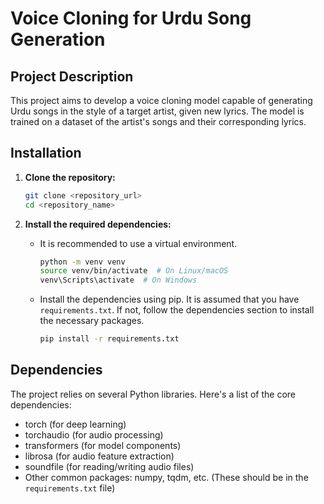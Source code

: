 # Voice Cloning for Urdu Song Generation

## Project Description

This project aims to develop a voice cloning model capable of generating Urdu songs in the style of a target artist, given new lyrics. The model is trained on a dataset of the artist's songs and their corresponding lyrics.

## Installation

1.  **Clone the repository:**

    ```bash
    git clone <repository_url>
    cd <repository_name>
    ```

2.  **Install the required dependencies:**
    * It is recommended to use a virtual environment.
        ```bash
        python -m venv venv
        source venv/bin/activate  # On Linux/macOS
        venv\Scripts\activate  # On Windows
        ```
    * Install the dependencies using pip.  It is assumed that you have `requirements.txt`. If not, follow the dependencies section to install the necessary packages.
        ```bash
        pip install -r requirements.txt
        ```

## Dependencies

The project relies on several Python libraries.  Here's a list of the core dependencies:

* torch (for deep learning)
* torchaudio (for audio processing)
* transformers (for model components)
* librosa (for audio feature extraction)
* soundfile (for reading/writing audio files)
* Other common packages: numpy, tqdm, etc. (These should be in the `requirements.txt` file)
